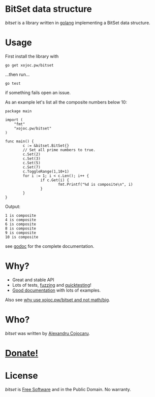 # BitSet data structure
*bitset* is a library written in [golang](https://golang.org) implementing a BitSet data structure.

# Usage
First install the library with
```
go get xojoc.pw/bitset
```

...then run...

````
go test
``````

if something fails open an issue.

As an example let's list all the composite numbers below 10:
```
package main

import (
	"fmt"
	"xojoc.pw/bitset"
)

func main() {
        c := &bitset.BitSet{}
        // Set all prime numbers to true.
        c.Set(2)
        c.Set(3)
        c.Set(5)
        c.Set(7)
        c.ToggleRange(1,10+1)
        for i := 1; i < c.Len(); i++ {
                if c.Get(i) {
                        fmt.Printf("%d is composite\n", i)
                }
        }
}
```
Output:
```
1 is composite
4 is composite
6 is composite
8 is composite
9 is composite
10 is composite
```
see [godoc](https://godoc.org/xojoc.pw/bitset) for the complete documentation.

# Why?

 * Great and stable API
 * Lots of tests, [fuzzing](https://github.com/google/gofuzz) and [quicktesting](https://golang.org/pkg/testing/quick/)!
 * [Good documentation](https://godoc.org/xojoc.pw/bitset) with lots of examples.

Also see [why use xojoc.pw/bitset and not math/big](https://typed.pw/a/29).

# Who?
*bitset* was written by [Alexandru Cojocaru](https://xojoc.pw).

# [Donate!](https://liberapay.com/xojoc)

# License
*bitset* is [Free Software](https://www.gnu.org/philosophy/free-sw.html) and in the Public Domain. No warranty.
